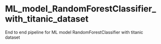 # ML_model_RandomForestClassifier_with_titanic_dataset
End to end pipeline for ML model RandomForestClassifier with titanic dataset

